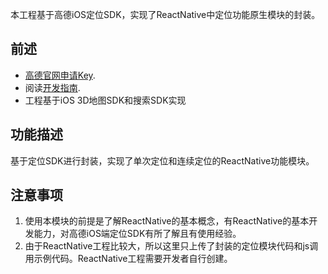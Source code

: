 本工程基于高德iOS定位SDK，实现了ReactNative中定位功能原生模块的封装。
## 前述 ##
- [高德官网申请Key](http://lbs.amap.com/dev/#/).
- 阅读[开发指南](http://lbs.amap.com/api/ios-sdk/summary/).
- 工程基于iOS 3D地图SDK和搜索SDK实现

## 功能描述 ##
基于定位SDK进行封装，实现了单次定位和连续定位的ReactNative功能模块。

## 注意事项 ##
1. 使用本模块的前提是了解ReactNative的基本概念，有ReactNative的基本开发能力，对高德iOS端定位SDK有所了解且有使用经验。
2. 由于ReactNative工程比较大，所以这里只上传了封装的定位模块代码和js调用示例代码。ReactNative工程需要开发者自行创建。

